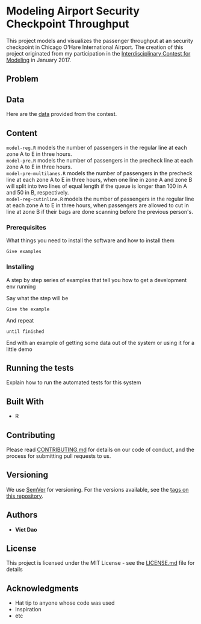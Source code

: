 
# Modeling Airport Security Checkpoint Throughput

This project models and visualizes the passenger throughput at an security checkpoint in Chicago O'Hare International Airport. The creation of this project originated from my participation in the [Interdisciplinary Contest for Modeling](https://www.comap.com/undergraduate/contests/index.html) in January 2017.

## Problem

## Data

Here are the [data](data/2017_ICM_Problem_D_Data.xlsx) provided from the contest.

## Content

`model-reg.R` models the number of passengers in the regular line at each zone A to E in three hours.  
`model-pre.R` models the number of passengers in the precheck line at each zone A to E in three hours.  
`model-pre-multilanes.R` models the number of passengers in the precheck line at each zone A to E in three hours, when one line in zone A and zone B will split into two lines of equal length if the queue is longer than 100 in A and 50 in B, respectively.  
`model-reg-cutinline.R` models the number of passengers in the regular line at each zone A to E in three hours, when passengers are allowed to cut in line at zone B if their bags are done scanning before the previous person's.

### Prerequisites

What things you need to install the software and how to install them

```
Give examples
```

### Installing

A step by step series of examples that tell you how to get a development env running

Say what the step will be

```
Give the example
```

And repeat

```
until finished
```

End with an example of getting some data out of the system or using it for a little demo

## Running the tests

Explain how to run the automated tests for this system

## Built With

* R

## Contributing

Please read [CONTRIBUTING.md](https://gist.github.com/PurpleBooth/b24679402957c63ec426) for details on our code of conduct, and the process for submitting pull requests to us.

## Versioning

We use [SemVer](http://semver.org/) for versioning. For the versions available, see the [tags on this repository](https://github.com/your/project/tags). 

## Authors

* **Viet Dao**

## License

This project is licensed under the MIT License - see the [LICENSE.md](LICENSE.md) file for details

## Acknowledgments

* Hat tip to anyone whose code was used
* Inspiration
* etc